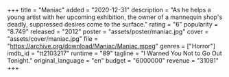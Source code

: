 +++
title = "Maniac"
added = "2020-12-31"
description = "As he helps a young artist with her upcoming exhibition, the owner of a mannequin shop's deadly, suppressed desires come to the surface."
rating = "6"
popularity = "8.749"
released = "2012"
poster = "assets/poster/maniac.jpg"
cover = "assets/cover/maniac.jpg"
file = "https://archive.org/download/Maniac/Maniac.mpeg"
genres = ["Horror"]
imdb_id = "tt2103217"
runtime = "89"
tagline = "I Warned You Not to Go Out Tonight."
original_language = "en"
budget = "6000000"
revenue = "31081"
+++